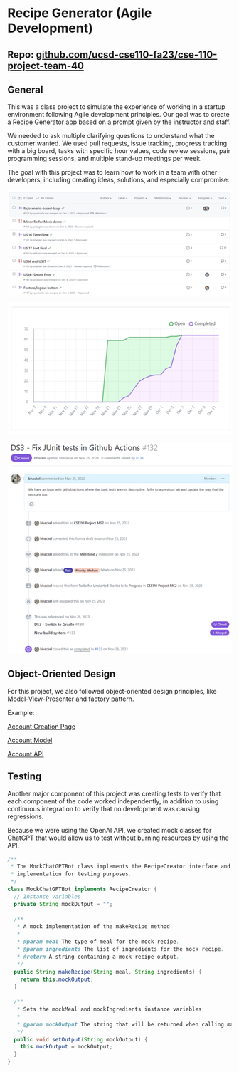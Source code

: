 # Recipe Generator (Agile Development)

## Repo: [github.com/ucsd-cse110-fa23/cse-110-project-team-40](https://github.com/ucsd-cse110-fa23/cse-110-project-team-40)

## General

This was a class project to simulate the experience of working in a startup environment following Agile development principles. Our goal was to create a Recipe Generator app based on a prompt given by the instructor and staff.

We needed to ask multiple clarifying questions to understand what the customer wanted. We used pull requests, issue tracking, progress tracking with a big board, tasks with specific hour values, code review sessions, pair programming sessions, and multiple stand-up meetings per week.

The goal with this project was to learn how to work in a team with other developers, including creating ideas, solutions, and especially compromise.

![Pull requests](images/cse110%20pull%20requests.png)

![Burn up chart](images/cse110%20burn%20up%20chart.png)

![Issue](images/cse110%20issue.png)

## Object-Oriented Design

For this project, we also followed object-oriented design principles, like Model-View-Presenter and factory pattern.

Example:

[Account Creation Page](https://github.com/ucsd-cse110-fa23/cse-110-project-team-40/blob/main/app/src/main/java/PantryPal/AccountCreatePage.java)

[Account Model](https://github.com/ucsd-cse110-fa23/cse-110-project-team-40/blob/main/app/src/main/java/PantryPal/AccountModel.java)

[Account API](https://github.com/ucsd-cse110-fa23/cse-110-project-team-40/blob/main/app/src/main/java/server/AccountAPI.java)

## Testing

Another major component of this project was creating tests to verify that each component of the code worked independently, in addition to using continuous integration to verify that no development was causing regressions.

Because we were using the OpenAI API, we created mock classes for ChatGPT that would allow us to test without burning resources by using the API.

```java
/**
 * The MockChatGPTBot class implements the RecipeCreator interface and provides a mock
 * implementation for testing purposes.
 */
class MockChatGPTBot implements RecipeCreator {
  // Instance variables
  private String mockOutput = "";

  /**
   * A mock implementation of the makeRecipe method.
   *
   * @param meal The type of meal for the mock recipe.
   * @param ingredients The list of ingredients for the mock recipe.
   * @return A string containing a mock recipe output.
   */
  public String makeRecipe(String meal, String ingredients) {
    return this.mockOutput;
  }

  /**
   * Sets the mockMeal and mockIngredients instance variables.
   *
   * @param mockOutput The string that will be returned when calling makeRecipe
   */
  public void setOutput(String mockOutput) {
    this.mockOutput = mockOutput;
  }
}
```